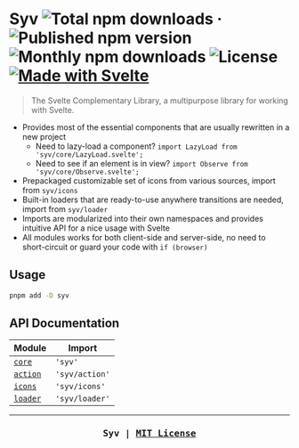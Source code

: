 # Syv ![Total npm downloads](https://img.shields.io/npm/dt/syv) &middot; ![Published npm version](https://img.shields.io/npm/v/syv) ![Monthly npm downloads](https://img.shields.io/npm/dm/syv) ![License](https://img.shields.io/github/license/ignatiusmb/syv) [![Made with Svelte](https://img.shields.io/badge/made%20with-Svelte-ff3e00)](https://svelte.dev/)

> The Svelte Complementary Library, a multipurpose library for working with Svelte.

-   Provides most of the essential components that are usually rewritten in a new project
    -   Need to lazy-load a component? `import LazyLoad from 'syv/core/LazyLoad.svelte';`
    -   Need to see if an element is in view? `import Observe from 'syv/core/Observe.svelte';`
-   Prepackaged customizable set of icons from various sources, import from `syv/icons`
-   Built-in loaders that are ready-to-use anywhere transitions are needed, import from `syv/loader`
-   Imports are modularized into their own namespaces and provides intuitive API for a nice usage with Svelte
-   All modules works for both client-side and server-side, no need to short-circuit or guard your code with `if (browser)`

## Usage

```bash
pnpm add -D syv
```

## API Documentation

| Module                      | Import         |
| --------------------------- | -------------- |
| [`core`](/src/lib/core)     | `'syv'`        |
| [`action`](/src/lib/api)    | `'syv/action'` |
| [`icons`](/src/lib/icons)   | `'syv/icons'`  |
| [`loader`](/src/lib/loader) | `'syv/loader'` |

---

<h3 align="center"><pre>Syv | <a href="LICENSE">MIT License</a></pre></h3>

